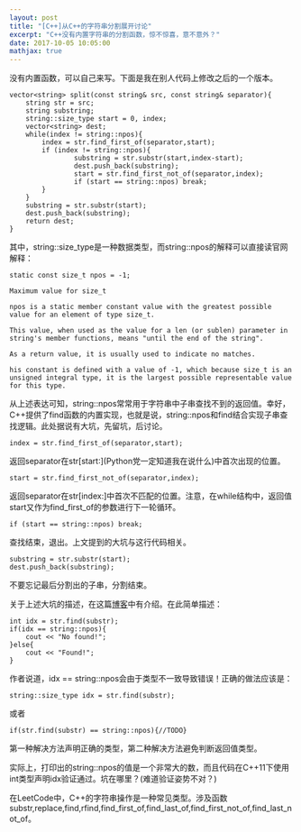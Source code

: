 ```yaml
---
layout: post
title: "[C++]从C++的字符串分割展开讨论"
excerpt: "C++没有内置字符串的分割函数，惊不惊喜，意不意外？"
date: 2017-10-05 10:05:00
mathjax: true
---
```


没有内置函数，可以自己来写。下面是我在别人代码上修改之后的一个版本。

    vector<string> split(const string& src, const string& separator){
        string str = src;
        string substring;
        string::size_type start = 0, index;
        vector<string> dest;
        while(index != string::npos){
            index = str.find_first_of(separator,start);
            if (index != string::npos){    
                    substring = str.substr(start,index-start);
                    dest.push_back(substring);
                    start = str.find_first_not_of(separator,index);
                    if (start == string::npos) break;
            }
        }
        substring = str.substr(start);
        dest.push_back(substring);
        return dest;
    }

其中，string::size_type是一种数据类型，而string::npos的解释可以直接读官网解释：

    static const size_t npos = -1;

    Maximum value for size_t
    
    npos is a static member constant value with the greatest possible value for an element of type size_t.

    This value, when used as the value for a len (or sublen) parameter in string's member functions, means "until the end of the string".

    As a return value, it is usually used to indicate no matches.

    his constant is defined with a value of -1, which because size_t is an unsigned integral type, it is the largest possible representable value for this type.

从上述表达可知，string::npos常常用于字符串中子串查找不到的返回值。幸好，C++提供了find函数的内置实现，也就是说，string::npos和find结合实现子串查找逻辑。此处据说有大坑，先留坑，后讨论。

    index = str.find_first_of(separator,start);

返回separator在str\[start:\](Python党一定知道我在说什么)中首次出现的位置。

    start = str.find_first_not_of(separator,index);

返回separator在str[index:]中首次不匹配的位置。注意，在while结构中，返回值start又作为find_first_of的参数进行下一轮循环。
    
    if (start == string::npos) break;

查找结束，退出。上文提到的大坑与这行代码相关。

    substring = str.substr(start);
    dest.push_back(substring);

不要忘记最后分割出的子串，分割结束。

关于上述大坑的描述，在这篇[博客](http://www.cnblogs.com/web100/archive/2012/12/02/cpp-string-find-npos.html)中有介绍。在此简单描述：

    int idx = str.find(substr);
    if(idx == string::npos){
        cout << "No found!";
    }else{
        cout << "Found!";
    }

作者说道，idx == string::npos会由于类型不一致导致错误！正确的做法应该是：

    string::size_type idx = str.find(substr);

或者

    if(str.find(substr) == string::npos){//TODO}

第一种解决方法声明正确的类型，第二种解决方法避免判断返回值类型。

实际上，打印出的string::npos的值是一个非常大的数，而且代码在C++11下使用int类型声明idx验证通过。坑在哪里？(难道验证姿势不对？)

在LeetCode中，C++的字符串操作是一种常见类型。涉及函数substr,replace,find,rfind,find_first_of,find_last_of,find_first_not_of,find_last_not_of。










